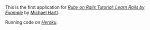 This is the first application for [*Ruby on Rails Tutorial: Learn Rails
by Example*](http://railstutorial.org/) by [Michael
Hartl](http://michaelhartl.com/).

Running code on [*Heroku*](http://severe-mountain-418.heroku.com/).
